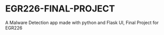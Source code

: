 # EGR226-FINAL-PROJECT
A Malware Detection app made with python and Flask UI, Final Project for EGR226
